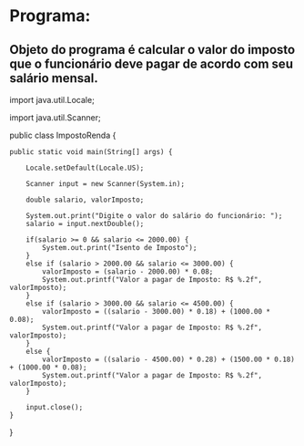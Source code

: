# Programa:

## Objeto do programa é calcular o valor do imposto que o funcionário deve pagar de acordo com seu salário mensal.

import java.util.Locale;

import java.util.Scanner;

public class ImpostoRenda {

	public static void main(String[] args) {
		
		Locale.setDefault(Locale.US);
		
		Scanner input = new Scanner(System.in);
		
		double salario, valorImposto;
		
		System.out.print("Digite o valor do salário do funcionário: ");
		salario = input.nextDouble();
		
		if(salario >= 0 && salario <= 2000.00) {
			System.out.print("Isento de Imposto");
		}
		else if (salario > 2000.00 && salario <= 3000.00) {
			valorImposto = (salario - 2000.00) * 0.08;
			System.out.printf("Valor a pagar de Imposto: R$ %.2f", valorImposto);
		}
		else if (salario > 3000.00 && salario <= 4500.00) {
			valorImposto = ((salario - 3000.00) * 0.18) + (1000.00 * 0.08);
			System.out.printf("Valor a pagar de Imposto: R$ %.2f", valorImposto);
		}
		else {
			valorImposto = ((salario - 4500.00) * 0.28) + (1500.00 * 0.18) + (1000.00 * 0.08);
			System.out.printf("Valor a pagar de Imposto: R$ %.2f", valorImposto);
		}
		
		input.close();
	}

}
